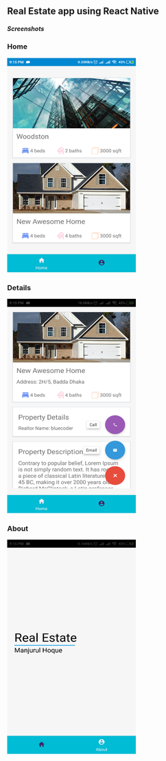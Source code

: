 ## Real Estate app using React Native

##### Screenshots

### Home 
<img src="screenshots/one.png" width="300" height="500">

### Details
<img src="screenshots/two.png" width="300" height="500">

### About
<img src="screenshots/three.png" width="300" height="500">


